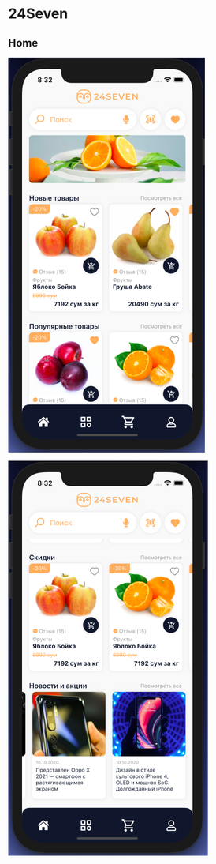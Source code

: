# 24Seven

## Home
![Scalding Logo](https://github.com/milano95a/24Seven/blob/main/24Seven/screenshot0.png) 

![Scalding Logo](https://github.com/milano95a/24Seven/blob/main/24Seven/screenshot1.png)

